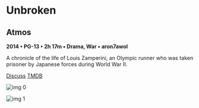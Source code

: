 # Unbroken

## Atmos

**2014 • PG-13 • 2h 17m • Drama, War • aron7awol**

A chronicle of the life of Louis Zamperini, an Olympic runner who was taken prisoner by Japanese forces during World War II.

[Discuss](https://www.avsforum.com/threads/bass-eq-for-filtered-movies.2995212/post-56778406)  [TMDB](227306)

![img 0](https://i.imgur.com/x3EvBit.jpg)

![img 1](https://i.imgur.com/IzXIpDY.png)

